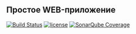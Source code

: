 ## Простое WEB-приложение
[![Build Status](https://travis-ci.org/AlexBugrimov/simple-web-app.svg?branch=master)](https://travis-ci.org/AlexBugrimov/simple-web-app)
[![license](https://img.shields.io/github/license/mashape/apistatus.svg)](https://github.com/AlexBugrimov/simple-web-app/blob/master/LICENSE)
[![SonarQube Coverage](https://img.shields.io/sonar/http/sonar.petalslink.com/org.ow2.petals%3Apetals-se-ase/coverage.svg)](https://sonarcloud.io/dashboard?id=net.ensode.glassfishbook%3Asimpleapp)